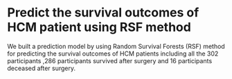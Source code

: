 # Predict the survival outcomes of HCM patient using RSF method
We built a prediction model by using Random Survival Forests (RSF) method for predicting the survival outcomes of HCM patients including all the 302 participants ,286 participants survived after surgery and 16 participants deceased after surgery.
